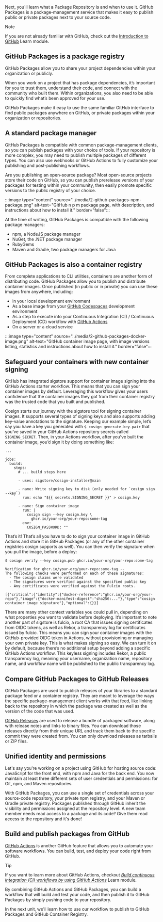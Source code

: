 Next, you'll learn what a Package Repository is and when to use it. GitHub Packages is a package-management service that makes it easy to publish public or private packages next to your source code.

> [!NOTE]
> If you are not already familiar with GitHub, check out the [Introduction to GitHub](/learn/modules/introduction-to-github/) Learn module.

## GitHub Packages is a package registry

GitHub Packages allow you to share your project dependencies within your organization or publicly.

When you work on a project that has package dependencies, it’s important for you to trust them, understand their code, and connect with the community who built them. Within organizations, you also need to be able to quickly find what’s been approved for your use.

GitHub Packages make it easy to use the same familiar GitHub interface to find public packages anywhere on GitHub, or private packages within your organization or repositories.

## A standard package manager

GitHub Packages is compatible with common package-management clients, so you can publish packages with your choice of tools. If your repository is more complex, you may need to publish multiple packages of different types. You can also use webhooks or GitHub Actions to fully customize your publishing and post-publishing workflows.

Are you publishing an open-source package? Most open-source projects store their code on GitHub, so you can publish prerelease versions of your packages for testing within your community, then easily promote specific versions to the public registry of your choice.

:::image type="content" source="../media/2-github-packages-npm-package.png" alt-text="GitHub n p m package page, with description, and instructions about how to install it." border="false":::

At the time of writing, GitHub Packages is compatible with the following package managers: 

- npm, a NodeJS package manager
- NuGet, the .NET package manager
- RubyGems
- Maven and Gradle, two package managers for Java

## GitHub Packages is also a container registry

From complete applications to CLI utilities, containers are another form of distributing code. GitHub Packages allow you to publish and distribute container images. Once published (in public or in private) you can use these images from anywhere, including: 

- In your local development environment
- As a base image from your [GitHub Codespaces](https://github.com/features/codespaces) development environment
- As a step to execute into your Continuous Integration (CI) / Continuous Deployment (CD) workflow with [GitHub Actions](https://docs.github.com/en/free-pro-team@latest/actions/learn-github-actions/finding-and-customizing-actions#referencing-a-container-on-docker-hub)
- On a server or a cloud service

:::image type="content" source="../media/2-github-packages-docker-image.png" alt-text="GitHub container image page, with image versions listing, statistics and instructions about how to install it." border="false":::

## Safeguard your containers with new container signing

GitHub has integrated sigstore support for container image signing into the GitHub Actions starter workflow. This means that you can sign your container images by default. Leveraging this workflow gives your users confidence that the container images they got from their container registry was the trusted code that you built and published.

Cosign starts our journey with the sigstore tool for signing container images. It supports several types of signing keys and also supports adding key-value annotations to the signature. Keeping our example simple, let’s say you have a key you generated with `$ cosign generate-key-pair` that you’ve saved in your GitHub Actions repository secrets called `SIGNING_SECRET`. Then, in your Actions workflow, after you’ve built the container image, you’d sign it by doing something like:

```
...

jobs:
  build:
    steps:
      # ... build steps here

      - uses: sigstore/cosign-installer@main

      - name: Write signing key to disk (only needed for `cosign sign --key`)
        run: echo "${{ secrets.SIGNING_SECRET }}" > cosign.key

      - name: Sign container image
        run: |
          cosign sign --key cosign.key \
            ghcr.io/your-org/your-repo:some-tag
        env:
          COSIGN_PASSWORD: ""
```

That’s it! That’s all you have to do to sign your container image in GitHub Actions and store it in GitHub Packages (or any of the other container registries cosign supports as well). You can then verify the signature when you pull the image, before a deploy:

```
$ cosign verify --key cosign.pub ghcr.io/your-org/your-repo:some-tag

Verification for ghcr.io/your-org/your-repo:some-tag --
The following checks were performed on each of these signatures:
  - The cosign claims were validated
  - The signatures were verified against the specified public key
  - Any certificates were verified against the Fulcio roots.

[{"critical":{"identity":{"docker-reference":"ghcr.io/your-org/your-repo"},"image":{"docker-manifest-digest":"sha256:..."},"type":"cosign container image signature"},"optional":{}}]
```

There are many other context variables you could pull in, depending on what properties you want to validate before deploying. It’s important to note another part of sigstore is fulcio, a root CA that issues signing certificates from OIDC tokens, as well as Rekor, a transparency log for certificates issued by fulcio. This means you can sign your container images with the GitHub-provided OIDC token in Actions, without provisioning or managing your own private key. This is what makes signing so easy. We can turn it on by default, because there’s no additional setup beyond adding a specific GitHub Actions workflow. This keyless signing includes Rekor, a public transparency log, meaning your username, organization name, repository name, and workflow name will be published to the public transparency log.

## Compare GitHub Packages to GitHub Releases

GitHub Packages are used to publish releases of your libraries to a standard package feed or a container registry. They are meant to leverage the ways the specific package-management client works with that feed, like linking back to the repository in which the package was created as well as the version of the code that was used.  

[GitHub Releases](https://docs.github.com/en/github/administering-a-repository/releasing-projects-on-github) are used to release a bundle of packaged software, along with release notes and links to binary files. You can download those releases directly from their unique URL and track them back to the specific commit they were created from. You can only download releases as tarballs or ZIP files.

## Unified identity and permissions

Let's say you're working on a project using GitHub for hosting source code: JavaScript for the front end, with npm and Java for the back end. You now maintain at least three different sets of user credentials and permissions: for Git, npm, and Maven repositories.

With GitHub Packages, you can use a single set of credentials across your source-code repository, your private npm registry, and your Maven or Gradle private registry. Packages published through GitHub inherit the visibility and permissions assigned at the repository level. A new team member needs read access to a package and its code? Give them read access to the repository and it's done!

## Build and publish packages from GitHub

[GitHub Actions](https://github.com/features/actions) is another GitHub feature that allows you to automate your software workflows. You can build, test, and deploy your code right from GitHub.

> [!TIP]
> If you want to learn more about GitHub Actions, checkout *[Build continuous integration (CI) workflows by using GitHub Actions](/learn/modules/github-actions-ci/)* Learn module.

By combining GitHub Actions and GitHub Packages, you can build a workflow that will build and test your code, and then publish it to GitHub Packages by simply pushing code to your repository.

In the next unit, we'll learn how to use our workflow to publish to GitHub Packages and GitHub Container Registry.
